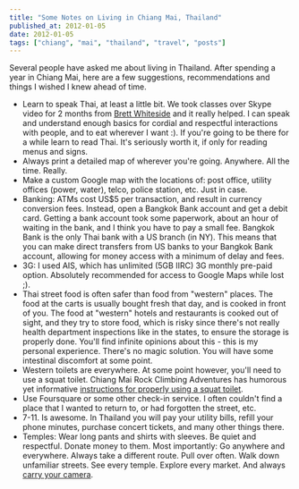 ```yaml
---
title: "Some Notes on Living in Chiang Mai, Thailand"
published_at: 2012-01-05
date: 2012-01-05
tags: ["chiang", "mai", "thailand", "travel", "posts"]
---
```

Several people have asked me about living in Thailand. After spending a year in Chiang Mai, here are a few suggestions, recommendations and things I wished I knew ahead of time.

*   Learn to speak Thai, at least a little bit. We took classes over Skype video for 2 months from [Brett Whiteside](http://j.mp/yOzhlU) and it really helped. I can speak and understand enough basics for cordial and respectful interactions with people, and to eat wherever I want :). If you're going to be there for a while learn to read Thai. It's seriously worth it, if only for reading menus and signs.
*   Always print a detailed map of wherever you're going. Anywhere. All the time. Really.
*   Make a custom Google map with the locations of: post office, utility offices (power, water), telco, police station, etc. Just in case.
*   Banking: ATMs cost US$5 per transaction, and result in currency conversion fees. Instead, open a Bangkok Bank account and get a debit card. Getting a bank account took some paperwork, about an hour of waiting in the bank, and I think you have to pay a small fee. Bangkok Bank is the only Thai bank with a US branch (in NY). This means that you can make direct transfers from US banks to your Bangkok Bank account, allowing for money access with a minimum of delay and fees.
*   3G: I used AIS, which has unlimited (5GB IIRC) 3G monthly pre-paid option. Absolutely recommended for access to Google Maps while lost ;).
*   Thai street food is often safer than food from "western" places. The food at the carts is usually bought fresh that day, and is cooked in front of you. The food at "western" hotels and restaurants is cooked out of sight, and they try to store food, which is risky since there's not really health department inspections like in the states, to ensure the storage is properly done. You'll find infinite opinions about this - this is my personal experience. There's no magic solution. You will have some intestinal discomfort at some point.
*   Western toilets are everywhere. At some point however, you'll need to use a squat toilet. Chiang Mai Rock Climbing Adventures has humorous yet informative [instructions for properly using a squat toilet](http://j.mp/yCCD85).
*   Use Foursquare or some other check-in service. I often couldn't find a place that I wanted to return to, or had forgotten the street, etc.
*   7-11. Is awesome. In Thailand you will pay your utility bills, refill your phone minutes, purchase concert tickets, and many other things there.
*   Temples: Wear long pants and shirts with sleeves. Be quiet and respectful. Donate money to them.
Most importantly: Go anywhere and everywhere. Always take a different route. Pull over often. Walk down unfamiliar streets. See every temple. Explore every market. And always [carry your camera](http://j.mp/xJiimy).